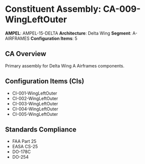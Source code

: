 # Constituent Assembly: CA-009-WingLeftOuter

**AMPEL**: AMPEL-15-DELTA
**Architecture**: Delta Wing
**Segment**: A-AIRFRAMES
**Configuration Items**: 5

## CA Overview
Primary assembly for Delta Wing A Airframes components.

## Configuration Items (CIs)
- CI-001-WingLeftOuter
- CI-002-WingLeftOuter
- CI-003-WingLeftOuter
- CI-004-WingLeftOuter
- CI-005-WingLeftOuter

## Standards Compliance
- FAA Part 25
- EASA CS-25
- DO-178C
- DO-254
